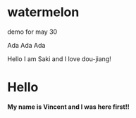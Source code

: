 # watermelon
demo for may 30

Ada  Ada Ada


Hello I am Saki and I love dou-jiang!
<h1>Hello</h1>
<p><b>My name is Vincent and I was here first!!</b></p>
